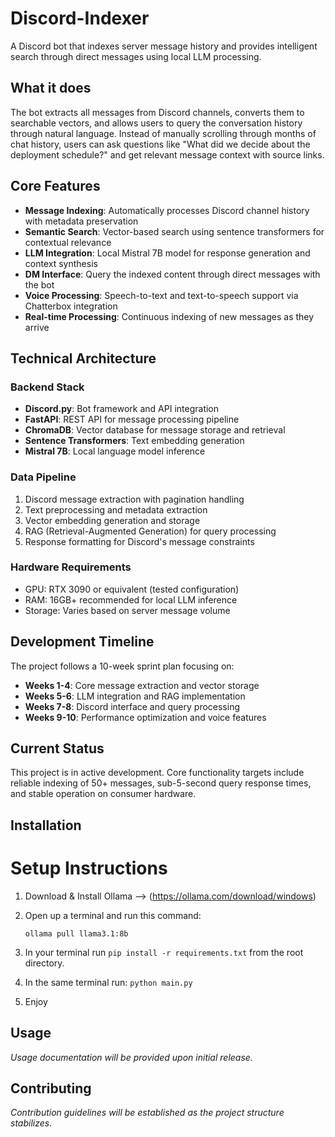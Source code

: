 # Discord-Indexer

A Discord bot that indexes server message history and provides intelligent search through direct messages using local LLM processing.

## What it does

The bot extracts all messages from Discord channels, converts them to searchable vectors, and allows users to query the conversation history through natural language. Instead of manually scrolling through months of chat history, users can ask questions like "What did we decide about the deployment schedule?" and get relevant message context with source links.

## Core Features

- **Message Indexing**: Automatically processes Discord channel history with metadata preservation
- **Semantic Search**: Vector-based search using sentence transformers for contextual relevance
- **LLM Integration**: Local Mistral 7B model for response generation and context synthesis
- **DM Interface**: Query the indexed content through direct messages with the bot
- **Voice Processing**: Speech-to-text and text-to-speech support via Chatterbox integration
- **Real-time Processing**: Continuous indexing of new messages as they arrive

## Technical Architecture

### Backend Stack
- **Discord.py**: Bot framework and API integration
- **FastAPI**: REST API for message processing pipeline
- **ChromaDB**: Vector database for message storage and retrieval
- **Sentence Transformers**: Text embedding generation
- **Mistral 7B**: Local language model inference

### Data Pipeline
1. Discord message extraction with pagination handling
2. Text preprocessing and metadata extraction
3. Vector embedding generation and storage
4. RAG (Retrieval-Augmented Generation) for query processing
5. Response formatting for Discord's message constraints

### Hardware Requirements
- GPU: RTX 3090 or equivalent (tested configuration)
- RAM: 16GB+ recommended for local LLM inference
- Storage: Varies based on server message volume

## Development Timeline

The project follows a 10-week sprint plan focusing on:
- **Weeks 1-4**: Core message extraction and vector storage
- **Weeks 5-6**: LLM integration and RAG implementation  
- **Weeks 7-8**: Discord interface and query processing
- **Weeks 9-10**: Performance optimization and voice features

## Current Status

This project is in active development. Core functionality targets include reliable indexing of 50+ messages, sub-5-second query response times, and stable operation on consumer hardware.

## Installation

# Setup Instructions

1. Download & Install Ollama --> (https://ollama.com/download/windows)

2. Open up a terminal and run this command:

    ```ollama pull llama3.1:8b```

3. In your terminal run ```pip install -r requirements.txt``` from the root directory.

4. In the same terminal run: ```python main.py```

5. Enjoy

## Usage

*Usage documentation will be provided upon initial release.*

## Contributing

*Contribution guidelines will be established as the project structure stabilizes.*
